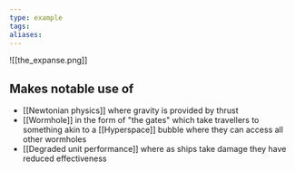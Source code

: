 ```yaml
---
type: example
tags: 
aliases:
---
```


![[the_expanse.png]]

## Makes notable use of
- [[Newtonian physics]] where gravity is provided by thrust
- [[Wormhole]] in the form of "the gates" which take travellers to something akin to a [[Hyperspace]] bubble where they can access all other wormholes
- [[Degraded unit performance]] where as ships take damage they have reduced effectiveness
